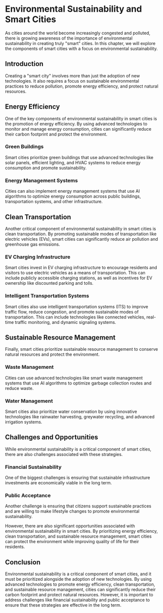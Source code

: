 Environmental Sustainability and Smart Cities
====================================================================================

As cities around the world become increasingly congested and polluted, there is growing awareness of the importance of environmental sustainability in creating truly "smart" cities. In this chapter, we will explore the components of smart cities with a focus on environmental sustainability.

Introduction
------------

Creating a "smart city" involves more than just the adoption of new technologies. It also requires a focus on sustainable environmental practices to reduce pollution, promote energy efficiency, and protect natural resources.

Energy Efficiency
-----------------

One of the key components of environmental sustainability in smart cities is the promotion of energy efficiency. By using advanced technologies to monitor and manage energy consumption, cities can significantly reduce their carbon footprint and protect the environment.

### Green Buildings

Smart cities prioritize green buildings that use advanced technologies like solar panels, efficient lighting, and HVAC systems to reduce energy consumption and promote sustainability.

### Energy Management Systems

Cities can also implement energy management systems that use AI algorithms to optimize energy consumption across public buildings, transportation systems, and other infrastructure.

Clean Transportation
--------------------

Another critical component of environmental sustainability in smart cities is clean transportation. By promoting sustainable modes of transportation like electric vehicles (EVs), smart cities can significantly reduce air pollution and greenhouse gas emissions.

### EV Charging Infrastructure

Smart cities invest in EV charging infrastructure to encourage residents and visitors to use electric vehicles as a means of transportation. This can include publicly accessible charging stations, as well as incentives for EV ownership like discounted parking and tolls.

### Intelligent Transportation Systems

Smart cities also use intelligent transportation systems (ITS) to improve traffic flow, reduce congestion, and promote sustainable modes of transportation. This can include technologies like connected vehicles, real-time traffic monitoring, and dynamic signaling systems.

Sustainable Resource Management
-------------------------------

Finally, smart cities prioritize sustainable resource management to conserve natural resources and protect the environment.

### Waste Management

Cities can use advanced technologies like smart waste management systems that use AI algorithms to optimize garbage collection routes and reduce waste.

### Water Management

Smart cities also prioritize water conservation by using innovative technologies like rainwater harvesting, greywater recycling, and advanced irrigation systems.

Challenges and Opportunities
----------------------------

While environmental sustainability is a critical component of smart cities, there are also challenges associated with these strategies.

### Financial Sustainability

One of the biggest challenges is ensuring that sustainable infrastructure investments are economically viable in the long term.

### Public Acceptance

Another challenge is ensuring that citizens support sustainable practices and are willing to make lifestyle changes to promote environmental sustainability.

However, there are also significant opportunities associated with environmental sustainability in smart cities. By prioritizing energy efficiency, clean transportation, and sustainable resource management, smart cities can protect the environment while improving quality of life for their residents.

Conclusion
----------

Environmental sustainability is a critical component of smart cities, and it must be prioritized alongside the adoption of new technologies. By using advanced technologies to promote energy efficiency, clean transportation, and sustainable resource management, cities can significantly reduce their carbon footprint and protect natural resources. However, it is important to address challenges like financial sustainability and public acceptance to ensure that these strategies are effective in the long term.
